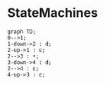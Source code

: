 # StateMachines

```mermaid
graph TD;
0-->1;
1-down->2 : d;
2-up->1 : ε;
2-->3 : •;
3-down->4 : d;
2-->4 : ε;
4-up->3 : ε;
```
